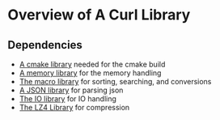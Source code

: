 # Overview of A Curl Library

## Dependencies

* [A cmake library](https://github.com/knode-ai-open-source/a-cmake-library) needed for the cmake build
* [A memory library](https://github.com/knode-ai-open-source/a-memory-library) for the memory handling
* [The macro library](https://github.com/knode-ai-open-source/the-macro-library) for sorting, searching, and conversions
* [A JSON library](https://github.com/knode-ai-open-source/a-json-library) for parsing json
* [The IO library](https://github.com/knode-ai-open-source/the-io-library) for IO handling
* [The LZ4 Library](https://github.com/knode-ai-open-source/the-lz4-library) for compression


